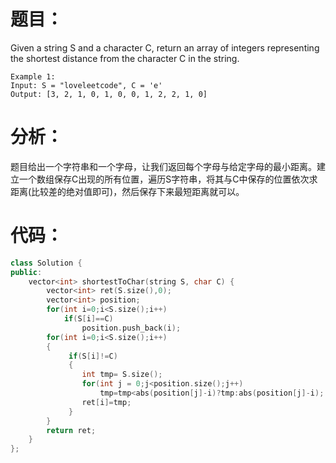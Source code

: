 题目：
==
Given a string S and a character C, return an array of integers representing the shortest distance from the character C in the string.
```
Example 1:
Input: S = "loveleetcode", C = 'e'
Output: [3, 2, 1, 0, 1, 0, 0, 1, 2, 2, 1, 0]
```
分析：
==
题目给出一个字符串和一个字母，让我们返回每个字母与给定字母的最小距离。建立一个数组保存C出现的所有位置，遍历S字符串，将其与C中保存的位置依次求距离(比较差的绝对值即可)，然后保存下来最短距离就可以。

代码：
==
```C++
class Solution {
public:
    vector<int> shortestToChar(string S, char C) {
        vector<int> ret(S.size(),0);
        vector<int> position;
        for(int i=0;i<S.size();i++)
            if(S[i]==C)
                position.push_back(i);
        for(int i=0;i<S.size();i++)
        {
             if(S[i]!=C)
             {
                int tmp= S.size();
                for(int j = 0;j<position.size();j++)
                    tmp=tmp<abs(position[j]-i)?tmp:abs(position[j]-i);
                ret[i]=tmp;
             }
        }
        return ret;
    }
};
```
